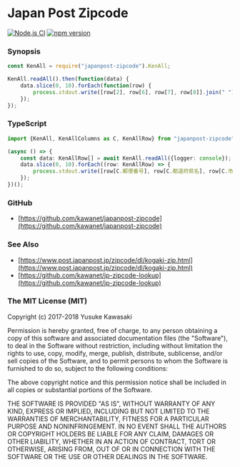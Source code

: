 # Japan Post Zipcode

[![Node.js CI](https://github.com/kawanet/japanpost-zipcode/workflows/Node.js%20CI/badge.svg?branch=main)](https://github.com/kawanet/japanpost-zipcode/actions/)
[![npm version](https://badge.fury.io/js/japanpost-zipcode.svg)](https://badge.fury.io/js/japanpost-zipcode)

### Synopsis

```js
const KenAll = require("japanpost-zipcode").KenAll;

KenAll.readAll().then(function(data) {
    data.slice(0, 10).forEach(function(row) {
        process.stdout.write([row[2], row[6], row[7], row[8]].join(" ") + "\n");
    });
});
```

### TypeScript

```typescript
import {KenAll, KenAllColumns as C, KenAllRow} from "japanpost-zipcode";

(async () => {
    const data: KenAllRow[] = await KenAll.readAll({logger: console});
    data.slice(0, 10).forEach((row: KenAllRow) => {
        process.stdout.write([row[C.郵便番号], row[C.都道府県名], row[C.市区町村名], row[C.町域名]].join(" ") + "\n");
    });
})();
```

### GitHub

- [https://github.com/kawanet/japanpost-zipcode](https://github.com/kawanet/japanpost-zipcode)

### See Also

- [https://www.post.japanpost.jp/zipcode/dl/kogaki-zip.html](https://www.post.japanpost.jp/zipcode/dl/kogaki-zip.html)
- [https://github.com/kawanet/jp-zipcode-lookup](https://github.com/kawanet/jp-zipcode-lookup)

### The MIT License (MIT)

Copyright (c) 2017-2018 Yusuke Kawasaki

Permission is hereby granted, free of charge, to any person obtaining a copy
of this software and associated documentation files (the "Software"), to deal
in the Software without restriction, including without limitation the rights
to use, copy, modify, merge, publish, distribute, sublicense, and/or sell
copies of the Software, and to permit persons to whom the Software is
furnished to do so, subject to the following conditions:

The above copyright notice and this permission notice shall be included in all
copies or substantial portions of the Software.

THE SOFTWARE IS PROVIDED "AS IS", WITHOUT WARRANTY OF ANY KIND, EXPRESS OR
IMPLIED, INCLUDING BUT NOT LIMITED TO THE WARRANTIES OF MERCHANTABILITY,
FITNESS FOR A PARTICULAR PURPOSE AND NONINFRINGEMENT. IN NO EVENT SHALL THE
AUTHORS OR COPYRIGHT HOLDERS BE LIABLE FOR ANY CLAIM, DAMAGES OR OTHER
LIABILITY, WHETHER IN AN ACTION OF CONTRACT, TORT OR OTHERWISE, ARISING FROM,
OUT OF OR IN CONNECTION WITH THE SOFTWARE OR THE USE OR OTHER DEALINGS IN THE
SOFTWARE.
